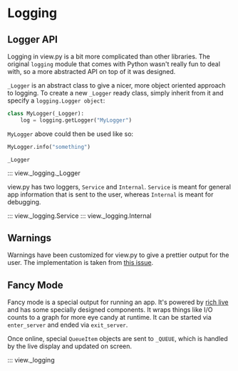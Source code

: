 # Logging

## Logger API

Logging in view.py is a bit more complicated than other libraries. The original `logging` module that comes with Python wasn't really fun to deal with, so a more abstracted API on top of it was designed.

`_Logger` is an abstract class to give a nicer, more object oriented approach to logging. To create a new `_Logger` ready class, simply inherit from it and specify a `logging.Logger object`:

```py
class MyLogger(_Logger):
    log = logging.getLogger("MyLogger")
```

`MyLogger` above could then be used like so:

```py
MyLogger.info("something")
```

`_Logger`

::: view._logging._Logger

view.py has two loggers, `Service` and `Internal`. `Service` is meant for general app information that is sent to the user, whereas `Internal` is meant for debugging.

::: view._logging.Service
::: view._logging.Internal

## Warnings

Warnings have been customized for view.py to give a prettier output for the user. The implementation is taken from [this issue](https://github.com/Textualize/rich/issues/433).

## Fancy Mode

Fancy mode is a special output for running an app. It's powered by [rich live](https://rich.readthedocs.io/en/stable/live.html) and has some specially designed components. It wraps things like I/O counts to a graph for more eye candy at runtime. It can be started via `enter_server` and ended via `exit_server`.

Once online, special `QueueItem` objects are sent to `_QUEUE`, which is handled by the live display and updated on screen.

::: view._logging
